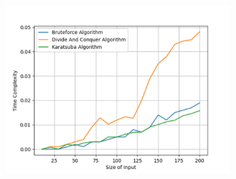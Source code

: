 ![](https://github.com/coder-zs-cse/Design-And-Analysis-of-Algorithms/blob/main/Multiplication/images/graph.png)
